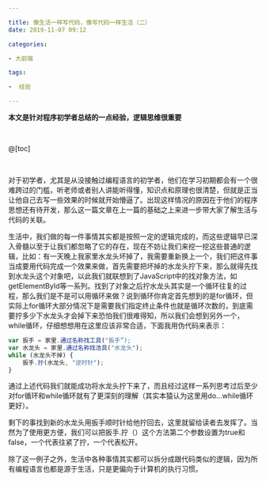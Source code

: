 ```yaml
---

title: 像生活一样写代码，像写代码一样生活（二）
date: 2019-11-07 09:12

categories:

- 大前端

tags:

-  经验

---
```


**本文是针对程序初学者总结的一点经验，逻辑思维很重要**<br>

<br>

@[toc]

<br>

对于初学者，尤其是从没接触过编程语言的初学者，他们在学习初期都会有一个很难跨过的门槛，听老师或者别人讲能听得懂，知识点和原理也很清楚，但就是正当让他自己去写一些效果的时候就开始懵逼了。出现这样情况的原因在于他们的程序思想还有待开发，那么这一篇文章在上一篇的基础之上来进一步带大家了解生活与代码的关联。

生活中，我们做的每一件事情其实都是按照一定的逻辑完成的，而这些逻辑早已深入骨髓以至于让我们都忽略了它的存在，现在不妨让我们来挖一挖这些普通的逻辑，比如：有一天晚上我家里水龙头坏掉了，我需要重新换上一个，我们把这件事当成要用代码完成一个效果来做，首先需要把坏掉的水龙头拧下来，那么就得先找到水龙头这个对象吧，以此我们就联想到了JavaScript中的找对象方法，如getElementById等一系列。找到了对象之后拧水龙头其实是一个循环往复的过程，那么我们是不是可以用循环来做？说到循环你肯定首先想到的是for循环，但实际上for循环大部分情况下是需要我们指定终止条件也就是循环次数的，到底需要拧多少下水龙头才会掉下来恐怕我们很难得知，所以我们会想到另外一个，while循环，仔细想想用在这里应该非常合适，下面我用伪代码来表示： 

```javascript
var 扳手 = 家里.通过名称找工具("扳手”);
var 水龙头 = 家里.通过名称找洁具("水龙头");
while (水龙头不掉) {
    扳手.拧(水龙头, "逆时针");
}
```

通过上述代码我们就能成功将水龙头拧下来了，而且经过这样一系列思考过后至少对for循环和while循环就有了更深刻的理解（其实本猿认为这里用do...while循环更好）。

剩下的事找到新的水龙头用扳手顺时针给他拧回去，这里就留给读者去发挥了。当然为了使用更方便，我们可以把扳手.拧（）这个方法第二个参数设置为true和false，一个代表往紧了拧，一个代表松开。

除了这一例子之外，生活中各种事情其实都可以拆分成跟代码类似的逻辑，因为所有编程语言也都是源于生活，只是更偏向于计算机的执行习惯。